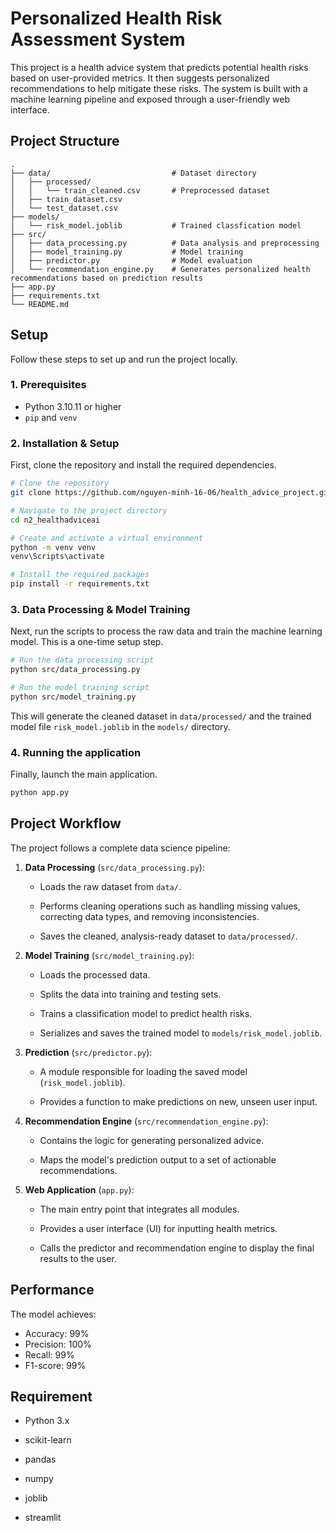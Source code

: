 # Personalized Health Risk Assessment System

This project is a health advice system that predicts potential health risks based on user-provided metrics. It then suggests personalized recommendations to help mitigate these risks. The system is built with a machine learning pipeline and exposed through a user-friendly web interface.

## Project Structure

```
.
├── data/                           # Dataset directory
│   ├── processed/
│   │   └── train_cleaned.csv       # Preprocessed dataset
│   ├── train_dataset.csv
│   └── test_dataset.csv
├── models/
│   └── risk_model.joblib           # Trained classfication model
├── src/
│   ├── data_processing.py          # Data analysis and preprocessing
│   ├── model_training.py           # Model training
│   ├── predictor.py                # Model evaluation
│   └── recommendation_engine.py    # Generates personalized health recommendations based on prediction results
├── app.py
├── requirements.txt
└── README.md
```

## Setup

Follow these steps to set up and run the project locally.

### 1. Prerequisites

-   Python 3.10.11 or higher
-   `pip` and `venv`

### 2. Installation & Setup

First, clone the repository and install the required dependencies.

```bash
# Clone the repository
git clone https://github.com/nguyen-minh-16-06/health_advice_project.git

# Navigate to the project directory
cd n2_healthadviceai

# Create and activate a virtual environment
python -m venv venv
venv\Scripts\activate

# Install the required packages
pip install -r requirements.txt
```
### 3. Data Processing & Model Training

Next, run the scripts to process the raw data and train the machine learning model. This is a one-time setup step.

```bash
# Run the data processing script
python src/data_processing.py

# Run the model training script
python src/model_training.py
```
This will generate the cleaned dataset in `data/processed/` and the trained model file `risk_model.joblib` in the `models/` directory.

### 4. Running the application

Finally, launch the main application.

```bash
python app.py
```

## Project Workflow

The project follows a complete data science pipeline:

1. **Data Processing** (`src/data_processing.py`):

   - Loads the raw dataset from `data/`.

   - Performs cleaning operations such as handling missing values, correcting data types, and removing inconsistencies.

   - Saves the cleaned, analysis-ready dataset to `data/processed/`.

2. **Model Training** (`src/model_training.py`):

    - Loads the processed data.

    - Splits the data into training and testing sets.

    - Trains a classification model to predict health risks.

    - Serializes and saves the trained model to `models/risk_model.joblib`.

3. **Prediction** (`src/predictor.py`):
    
    - A module responsible for loading the saved model (`risk_model.joblib`).

    - Provides a function to make predictions on new, unseen user input.

4. **Recommendation Engine** (`src/recommendation_engine.py`):

    - Contains the logic for generating personalized advice.

    - Maps the model's prediction output to a set of actionable recommendations.

5. **Web Application**  (`app.py`):

    - The main entry point that integrates all modules.

    - Provides a user interface (UI) for inputting health metrics.

    - Calls the predictor and recommendation engine to display the final results to the user.

## Performance

The model achieves:
- Accuracy: 99%
- Precision: 100%
- Recall: 99%
- F1-score: 99%

## Requirement

- Python 3.x

- scikit-learn

- pandas

- numpy

- joblib

- streamlit